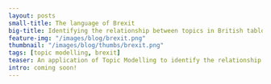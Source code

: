 ```yaml
---
layout: posts
small-title: The language of Brexit
big-title: Identifying the relationship between topics in British tabloids and those on Ttwitter 
feature-img: "/images/blog/brexit.png"
thumbnail: "/images/blog/thumbs/brexit.png"
tags: [topic modelling, brexit]
teaser: An application of Topic Modelling to identify the relationship between topics in British tabloids and those on Twitter 
intro: coming soon!
---
```






